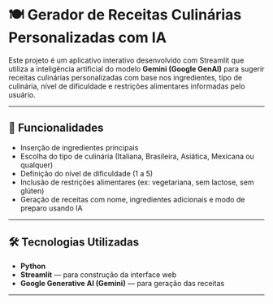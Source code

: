 # 🍽️ Gerador de Receitas Culinárias Personalizadas com IA

Este projeto é um aplicativo interativo desenvolvido com Streamlit que utiliza a inteligência artificial do modelo **Gemini (Google GenAI)** para sugerir receitas culinárias personalizadas com base nos ingredientes, tipo de culinária, nível de dificuldade e restrições alimentares informadas pelo usuário.

---

## 🚀 Funcionalidades

- Inserção de ingredientes principais
- Escolha do tipo de culinária (Italiana, Brasileira, Asiática, Mexicana ou qualquer)
- Definição do nível de dificuldade (1 a 5)
- Inclusão de restrições alimentares (ex: vegetariana, sem lactose, sem glúten)
- Geração de receitas com nome, ingredientes adicionais e modo de preparo usando IA

---

## 🛠️ Tecnologias Utilizadas

- **Python**
- **Streamlit** — para construção da interface web
- **Google Generative AI (Gemini)** — para geração das receitas

---
